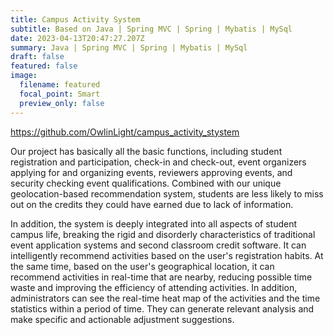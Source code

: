 ```yaml
---
title: Campus Activity System
subtitle: Based on Java | Spring MVC | Spring | Mybatis | MySql
date: 2023-04-13T20:47:27.207Z
summary: Java | Spring MVC | Spring | Mybatis | MySql
draft: false
featured: false
image:
  filename: featured
  focal_point: Smart
  preview_only: false
---
```

<i class="fab fa-github"></i><https://github.com/OwlinLight/campus_activity_stystem>[](https://github.com/OwlinLight/singer-contest-system)

<!--StartFragment-->

Our project has basically all the basic functions, including student registration and participation, check-in and check-out, event organizers applying for and organizing events, reviewers approving events, and security checking event qualifications. Combined with our unique geolocation-based recommendation system, students are less likely to miss out on the credits they could have earned due to lack of information.



In addition, the system is deeply integrated into all aspects of student campus life, breaking the rigid and disorderly characteristics of traditional event application systems and second classroom credit software. It can intelligently recommend activities based on the user's registration habits. At the same time, based on the user's geographical location, it can recommend activities in real-time that are nearby, reducing possible time waste and improving the efficiency of attending activities. In addition, administrators can see the real-time heat map of the activities and the time statistics within a period of time. They can generate relevant analysis and make specific and actionable adjustment suggestions.

<!--EndFragment-->